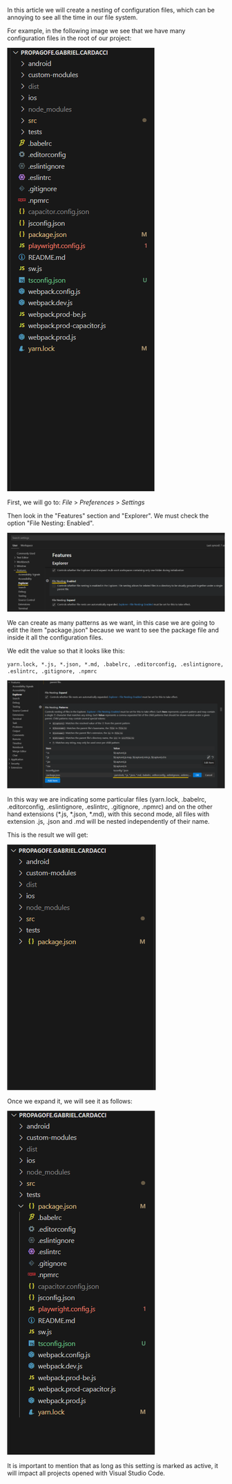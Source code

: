 In this article we will create a nesting of configuration files, which can be annoying to see all the time in our file system.

For example, in the following image we see that we have many configuration files in the root of our project:

![file-nesting-1.png](/assets/images/visual-studio-code/file-nesting-1.png)

First, we will go to: _File_ > _Preferences_ > _Settings_

Then look in the "Features" section and "Explorer".
We must check the option "File Nesting: Enabled".

![file-nesting-2.png](/assets/images/visual-studio-code/file-nesting-2.png)

We can create as many patterns as we want, in this case we are going to edit the item "package.json" because we want to see the package file and inside it all the configuration files.

We edit the value so that it looks like this:
```
yarn.lock, *.js, *.json, *.md, .babelrc, .editorconfig, .eslintignore, .eslintrc, .gitignore, .npmrc
```

![file-nesting-3.png](/assets/images/visual-studio-code/file-nesting-3.png)

In this way we are indicating some particular files (yarn.lock, .babelrc, .editorconfig, .eslintignore, .eslintrc, .gitignore, .npmrc) and on the other hand extensions (*.js, *.json, *.md), with this second mode, all files with extension .js, .json and .md will be nested independently of their name.

This is the result we will get:

![file-nesting-4.png](/assets/images/visual-studio-code/file-nesting-4.png)

Once we expand it, we will see it as follows:

![file-nesting-5.png](/assets/images/visual-studio-code/file-nesting-5.png)

It is important to mention that as long as this setting is marked as active, it will impact all projects opened with Visual Studio Code.
